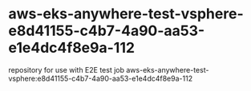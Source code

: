 # aws-eks-anywhere-test-vsphere-e8d41155-c4b7-4a90-aa53-e1e4dc4f8e9a-112
repository for use with E2E test job aws-eks-anywhere-test-vsphere:e8d41155-c4b7-4a90-aa53-e1e4dc4f8e9a-112
